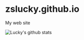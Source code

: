 # zslucky.github.io
My web site

![Lucky's github stats](https://github-readme-stats.vercel.app/api?username=zslucky&show_icons=true&theme=dracula)

